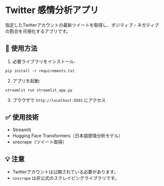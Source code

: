 # Twitter 感情分析アプリ

指定したTwitterアカウントの最新ツイートを取得し、ポジティブ・ネガティブの割合を可視化するアプリです。

## 🔧 使用方法

1. 必要ライブラリをインストール:

```
pip install -r requirements.txt
```

2. アプリを起動:

```
streamlit run streamlit_app.py
```

3. ブラウザで `http://localhost:8501` にアクセス

## ✅ 使用技術
- Streamlit
- Hugging Face Transformers（日本語感情分析モデル）
- snscrape（ツイート取得）

## 💡 注意
- Twitterアカウントは公開されている必要があります。
- `snscrape` は非公式のスクレイピングライブラリです。
